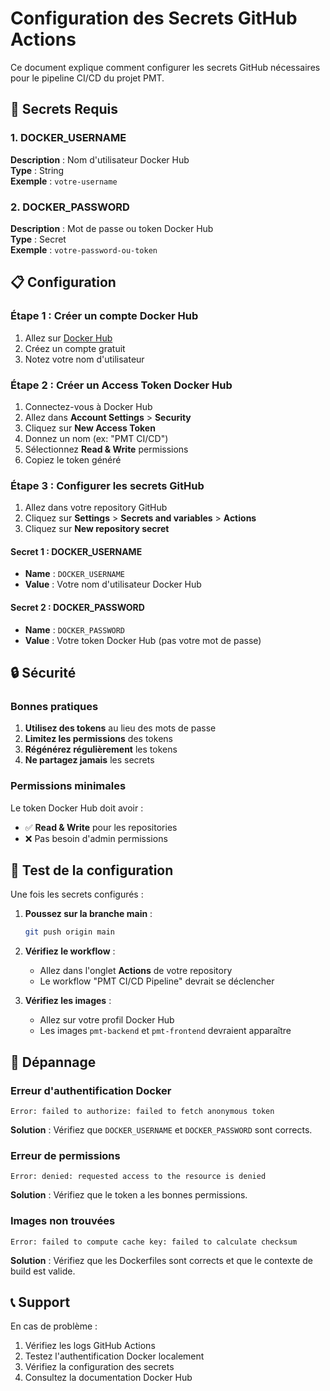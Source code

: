 # Configuration des Secrets GitHub Actions

Ce document explique comment configurer les secrets GitHub nécessaires pour le pipeline CI/CD du projet PMT.

## 🔐 Secrets Requis

### 1. DOCKER_USERNAME
**Description** : Nom d'utilisateur Docker Hub  
**Type** : String  
**Exemple** : `votre-username`

### 2. DOCKER_PASSWORD
**Description** : Mot de passe ou token Docker Hub  
**Type** : Secret  
**Exemple** : `votre-password-ou-token`

## 📋 Configuration

### Étape 1 : Créer un compte Docker Hub

1. Allez sur [Docker Hub](https://hub.docker.com/)
2. Créez un compte gratuit
3. Notez votre nom d'utilisateur

### Étape 2 : Créer un Access Token Docker Hub

1. Connectez-vous à Docker Hub
2. Allez dans **Account Settings** > **Security**
3. Cliquez sur **New Access Token**
4. Donnez un nom (ex: "PMT CI/CD")
5. Sélectionnez **Read & Write** permissions
6. Copiez le token généré

### Étape 3 : Configurer les secrets GitHub

1. Allez dans votre repository GitHub
2. Cliquez sur **Settings** > **Secrets and variables** > **Actions**
3. Cliquez sur **New repository secret**

#### Secret 1 : DOCKER_USERNAME
- **Name** : `DOCKER_USERNAME`
- **Value** : Votre nom d'utilisateur Docker Hub

#### Secret 2 : DOCKER_PASSWORD
- **Name** : `DOCKER_PASSWORD`
- **Value** : Votre token Docker Hub (pas votre mot de passe)

## 🔒 Sécurité

### Bonnes pratiques

1. **Utilisez des tokens** au lieu des mots de passe
2. **Limitez les permissions** des tokens
3. **Régénérez régulièrement** les tokens
4. **Ne partagez jamais** les secrets

### Permissions minimales

Le token Docker Hub doit avoir :
- ✅ **Read & Write** pour les repositories
- ❌ Pas besoin d'admin permissions

## 🚀 Test de la configuration

Une fois les secrets configurés :

1. **Poussez sur la branche main** :
   ```bash
   git push origin main
   ```

2. **Vérifiez le workflow** :
   - Allez dans l'onglet **Actions** de votre repository
   - Le workflow "PMT CI/CD Pipeline" devrait se déclencher

3. **Vérifiez les images** :
   - Allez sur votre profil Docker Hub
   - Les images `pmt-backend` et `pmt-frontend` devraient apparaître

## 🐛 Dépannage

### Erreur d'authentification Docker

```
Error: failed to authorize: failed to fetch anonymous token
```

**Solution** : Vérifiez que `DOCKER_USERNAME` et `DOCKER_PASSWORD` sont corrects.

### Erreur de permissions

```
Error: denied: requested access to the resource is denied
```

**Solution** : Vérifiez que le token a les bonnes permissions.

### Images non trouvées

```
Error: failed to compute cache key: failed to calculate checksum
```

**Solution** : Vérifiez que les Dockerfiles sont corrects et que le contexte de build est valide.

## 📞 Support

En cas de problème :

1. Vérifiez les logs GitHub Actions
2. Testez l'authentification Docker localement
3. Vérifiez la configuration des secrets
4. Consultez la documentation Docker Hub 